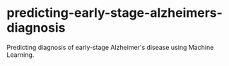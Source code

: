 # predicting-early-stage-alzheimers-diagnosis
Predicting diagnosis of early-stage Alzheimer's disease using Machine Learning. 
